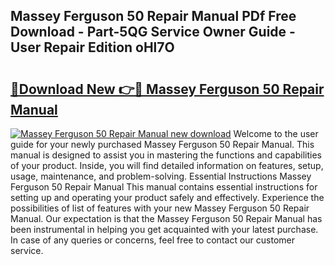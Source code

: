 ## Massey Ferguson 50 Repair Manual PDf Free Download - Part-5QG Service Owner Guide - User Repair Edition oHl7O

# <h2><a href="http://bc87117.oget.top/?id=Massey+Ferguson+50+Repair+Manual">🔗Download New 👉🔴 Massey Ferguson 50 Repair Manual</a></h2>

[![Massey Ferguson 50 Repair Manual new download](https://i.imgur.com/5g1atiW.png)](http://bc87117.oget.top/?id=Massey+Ferguson+50+Repair+Manual)
Welcome to the user guide for your newly purchased Massey Ferguson 50 Repair Manual. This manual is designed to assist you in mastering the functions and capabilities of your product. Inside, you will find detailed information on features, setup, usage, maintenance, and problem-solving. Essential Instructions Massey Ferguson 50 Repair Manual This manual contains essential instructions for setting up and operating your product safely and effectively. Experience the possibilities of list of features with your new Massey Ferguson 50 Repair Manual. Our expectation is that the Massey Ferguson 50 Repair Manual has been instrumental in helping you get acquainted with your latest purchase. In case of any queries or concerns, feel free to contact our customer service.

